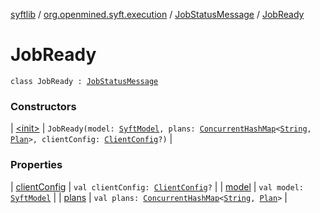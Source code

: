 [syftlib](../../../index.md) / [org.openmined.syft.execution](../../index.md) / [JobStatusMessage](../index.md) / [JobReady](./index.md)

# JobReady

`class JobReady : `[`JobStatusMessage`](../index.md)

### Constructors

| [&lt;init&gt;](-init-.md) | `JobReady(model: `[`SyftModel`](../../../org.openmined.syft.proto/-syft-model/index.md)`, plans: `[`ConcurrentHashMap`](https://docs.oracle.com/javase/6/docs/api/java/util/concurrent/ConcurrentHashMap.html)`<`[`String`](https://kotlinlang.org/api/latest/jvm/stdlib/kotlin/-string/index.html)`, `[`Plan`](../../-plan/index.md)`>, clientConfig: `[`ClientConfig`](../../../org.openmined.syft.networking.datamodels/-client-config/index.md)`?)` |

### Properties

| [clientConfig](client-config.md) | `val clientConfig: `[`ClientConfig`](../../../org.openmined.syft.networking.datamodels/-client-config/index.md)`?` |
| [model](model.md) | `val model: `[`SyftModel`](../../../org.openmined.syft.proto/-syft-model/index.md) |
| [plans](plans.md) | `val plans: `[`ConcurrentHashMap`](https://docs.oracle.com/javase/6/docs/api/java/util/concurrent/ConcurrentHashMap.html)`<`[`String`](https://kotlinlang.org/api/latest/jvm/stdlib/kotlin/-string/index.html)`, `[`Plan`](../../-plan/index.md)`>` |

